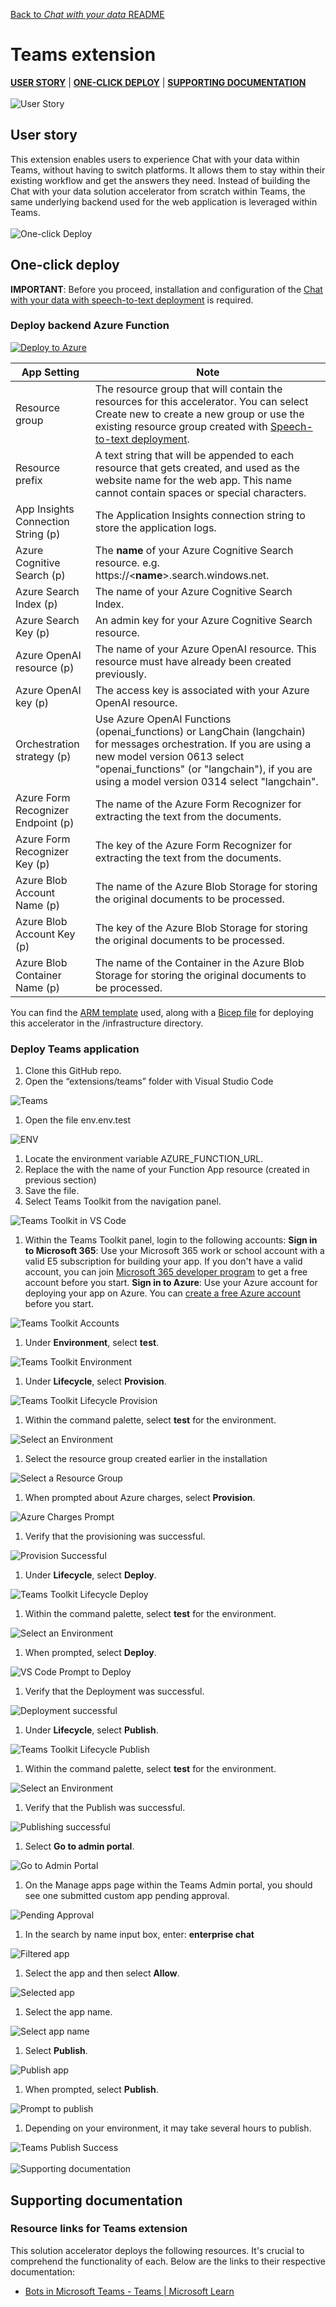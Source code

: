 [Back to *Chat with your data* README](README.md)

# Teams extension
[**USER STORY**](#user-story) | [**ONE-CLICK DEPLOY**](#one-click-deploy) | [**SUPPORTING DOCUMENTATION**](#supporting-documentation)
\
\
![User Story](/media/userStory.png)
## User story
This extension enables users to experience Chat with your data within Teams, without having to switch platforms. It allows them to stay within their existing workflow and get the answers they need. Instead of building the Chat with your data solution accelerator from scratch within Teams, the same underlying backend used for the web application is leveraged within Teams.
\
\
![One-click Deploy](/media/oneClickDeploy.png)
## One-click deploy
**IMPORTANT**: Before you proceed, installation and configuration of the [Chat with your data with speech-to-text deployment](README.md) is required.
### Deploy backend Azure Function
<!-- TODO: Updated prior to PR -->
[![Deploy to Azure](https://aka.ms/deploytoazurebutton)](https://portal.azure.com/#create/Microsoft.Template/uri/https%3A%2F%2Fraw.githubusercontent.com%2Fhunterjam%2Fchat-with-your-data-solution-accelerator%2Fmain%2Fextensions%2Finfrastructure%2Fmain.json)

| App Setting | Note |
| --- | ------------- |
|Resource group | The resource group that will contain the resources for this accelerator. You can select Create new to create a new group or use the existing resource group created with [Speech-to-text deployment](#speech-to-text-deployment). |
|Resource prefix | A text string that will be appended to each resource that gets created, and used as the website name for the web app. This name cannot contain spaces or special characters. |
|App Insights Connection String (p) | The Application Insights connection string to store the application logs. |
|Azure Cognitive Search (p) | The **name** of your Azure Cognitive Search resource. e.g. https://<**name**>.search.windows.net. |
|Azure Search Index (p) | The name of your Azure Cognitive Search Index. |
|Azure Search Key (p) | An admin key for your Azure Cognitive Search resource. |
|Azure OpenAI resource (p) | The name of your Azure OpenAI resource. This resource must have already been created previously. |
|Azure OpenAI key (p) | The access key is associated with your Azure OpenAI resource. |
|Orchestration strategy (p) | Use Azure OpenAI Functions (openai_functions) or LangChain (langchain) for messages orchestration. If you are using a new model version 0613 select "openai_functions" (or "langchain"), if you are using a model version 0314 select "langchain". |
|Azure Form Recognizer Endpoint (p) | The name of the Azure Form Recognizer for extracting the text from the documents. |
|Azure Form Recognizer Key (p) | The key of the Azure Form Recognizer for extracting the text from the documents. |
|Azure Blob Account Name (p) | The name of the Azure Blob Storage for storing the original documents to be processed. |
|Azure Blob Account Key (p) | The key of the Azure Blob Storage for storing the original documents to be processed. |
|Azure Blob Container Name (p) | The name of the Container in the Azure Blob Storage for storing the original documents to be processed. |

You can find the [ARM template](/extensions/infrastructure/main.json) used, along with a [Bicep file](/extensions/infrastructure/main.bicep) for deploying this accelerator in the /infrastructure directory.

### Deploy Teams application
1. Clone this GitHub repo.
1. Open the “extensions/teams” folder with Visual Studio Code 

![Teams](/media/teams.png) 
1. Open the file env\.env.test

![ENV](/media/teams-1.png) 
1. Locate the environment variable AZURE_FUNCTION_URL.
1. Replace the <YOUR AZURE FUNCTION NAME> with the name of your Function App resource (created in previous section)
1. Save the file.
1. Select Teams Toolkit from the navigation panel. 

![Teams Toolkit in VS Code](/media/teams-2.png) 
1. Within the Teams Toolkit panel, login to the following accounts:
  **Sign in to Microsoft 365**: Use your Microsoft 365 work or school account with a valid E5 subscription for building your app. If you don't have a valid account, you can join [Microsoft 365 developer program](https://developer.microsoft.com/microsoft-365/dev-program) to get a free account before you start.
  **Sign in to Azure**: Use your Azure account for deploying your app on Azure. You can [create a free Azure account](https://azure.microsoft.com/free/) before you start.

![Teams Toolkit Accounts](/media/teams-3.png)
1. Under **Environment**, select **test**.

![Teams Toolkit Environment](/media/teams-4.png)
1. Under **Lifecycle**, select **Provision**.

![Teams Toolkit Lifecycle Provision](/media/teams-5.png)
1. Within the command palette, select **test** for the environment.

![Select an Environment](/media/teams-6.png) 
1. Select the resource group created earlier in the installation

![Select a Resource Group](/media/teams-7.png) 
1. When prompted about Azure charges, select **Provision**.

![Azure Charges Prompt](/media/teams-8.png)
1. Verify that the provisioning was successful.

![Provision Successful](/media/teams-9.png)
1. Under **Lifecycle**, select **Deploy**.

![Teams Toolkit Lifecycle Deploy](/media/teams-10.png) 
1. Within the command palette, select **test** for the environment.

![Select an Environment](/media/teams-6.png) 
1. When prompted, select **Deploy**.

![VS Code Prompt to Deploy](/media/teams-11.png) 
1. Verify that the Deployment was successful.

![Deployment successful](/media/teams-12.png)
1. Under **Lifecycle**, select **Publish**.

![Teams Toolkit Lifecycle Publish](/media/teams-13.png)
1. Within the command palette, select **test** for the environment.

![Select an Environment](/media/teams-6.png) 
1. Verify that the Publish was successful.

![Publishing successful](/media/teams-14.png) 
1. Select **Go to admin portal**.

![Go to Admin Portal](/media/teams-15.png) 
1. On the Manage apps page within the Teams Admin portal, you should see one submitted custom app pending approval.

![Pending Approval](/media/teams-16.png) 
1. In the search by name input box, enter: **enterprise chat**

![Filtered app](/media/teams-17.png) 
1. Select the app and then select **Allow**.

![Selected app](/media/teams-18.png) 
1. Select the app name.

![Select app name](/media/teams-19.png) 
1. Select **Publish**.

![Publish app](/media/teams-20.png)
1. When prompted, select **Publish**.

![Prompt to publish](/media/teams-21.png) 
1. Depending on your environment, it may take several hours to publish.

![Teams Publish Success](/media/teams-22.png) 
\
\
![Supporting documentation](/media/supportingDocuments.png)
## Supporting documentation
### Resource links for Teams extension
This solution accelerator deploys the following resources. It's crucial to comprehend the functionality of each. Below are the links to their respective documentation:
- [Bots in Microsoft Teams - Teams | Microsoft Learn](https://learn.microsoft.com/en-us/microsoftteams/platform/bots/what-are-bots)
